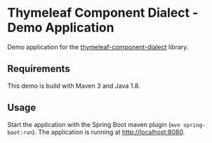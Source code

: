 Thymeleaf Component Dialect - Demo Application
==================================

Demo application for the [thymeleaf-component-dialect](https://github.com/Serbroda/thymeleaf-component-dialect) library.

Requirements
------------

This demo is build with Maven 3 and Java 1.8.

Usage
-----

Start the application with the Spring Boot maven plugin (`mvn spring-boot:run`). The application is running at [http://localhost:8080](http://localhost:8080).